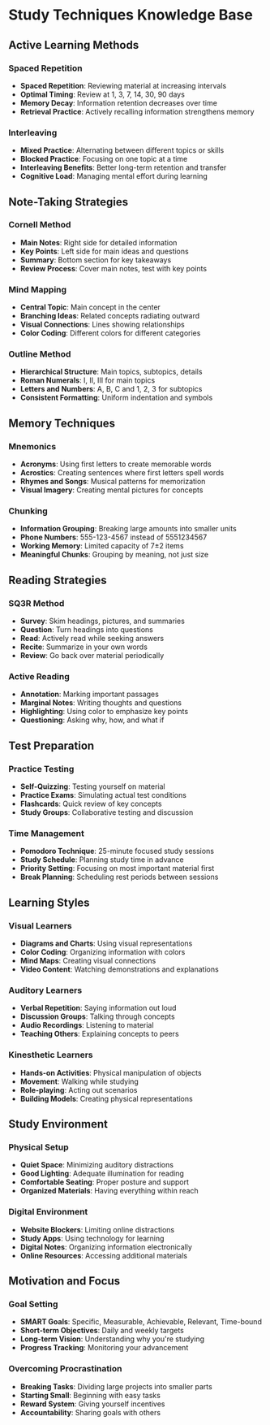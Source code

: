 # Study Techniques Knowledge Base

## Active Learning Methods
### Spaced Repetition
- **Spaced Repetition**: Reviewing material at increasing intervals
- **Optimal Timing**: Review at 1, 3, 7, 14, 30, 90 days
- **Memory Decay**: Information retention decreases over time
- **Retrieval Practice**: Actively recalling information strengthens memory

### Interleaving
- **Mixed Practice**: Alternating between different topics or skills
- **Blocked Practice**: Focusing on one topic at a time
- **Interleaving Benefits**: Better long-term retention and transfer
- **Cognitive Load**: Managing mental effort during learning

## Note-Taking Strategies
### Cornell Method
- **Main Notes**: Right side for detailed information
- **Key Points**: Left side for main ideas and questions
- **Summary**: Bottom section for key takeaways
- **Review Process**: Cover main notes, test with key points

### Mind Mapping
- **Central Topic**: Main concept in the center
- **Branching Ideas**: Related concepts radiating outward
- **Visual Connections**: Lines showing relationships
- **Color Coding**: Different colors for different categories

### Outline Method
- **Hierarchical Structure**: Main topics, subtopics, details
- **Roman Numerals**: I, II, III for main topics
- **Letters and Numbers**: A, B, C and 1, 2, 3 for subtopics
- **Consistent Formatting**: Uniform indentation and symbols

## Memory Techniques
### Mnemonics
- **Acronyms**: Using first letters to create memorable words
- **Acrostics**: Creating sentences where first letters spell words
- **Rhymes and Songs**: Musical patterns for memorization
- **Visual Imagery**: Creating mental pictures for concepts

### Chunking
- **Information Grouping**: Breaking large amounts into smaller units
- **Phone Numbers**: 555-123-4567 instead of 5551234567
- **Working Memory**: Limited capacity of 7±2 items
- **Meaningful Chunks**: Grouping by meaning, not just size

## Reading Strategies
### SQ3R Method
- **Survey**: Skim headings, pictures, and summaries
- **Question**: Turn headings into questions
- **Read**: Actively read while seeking answers
- **Recite**: Summarize in your own words
- **Review**: Go back over material periodically

### Active Reading
- **Annotation**: Marking important passages
- **Marginal Notes**: Writing thoughts and questions
- **Highlighting**: Using color to emphasize key points
- **Questioning**: Asking why, how, and what if

## Test Preparation
### Practice Testing
- **Self-Quizzing**: Testing yourself on material
- **Practice Exams**: Simulating actual test conditions
- **Flashcards**: Quick review of key concepts
- **Study Groups**: Collaborative testing and discussion

### Time Management
- **Pomodoro Technique**: 25-minute focused study sessions
- **Study Schedule**: Planning study time in advance
- **Priority Setting**: Focusing on most important material first
- **Break Planning**: Scheduling rest periods between sessions

## Learning Styles
### Visual Learners
- **Diagrams and Charts**: Using visual representations
- **Color Coding**: Organizing information with colors
- **Mind Maps**: Creating visual connections
- **Video Content**: Watching demonstrations and explanations

### Auditory Learners
- **Verbal Repetition**: Saying information out loud
- **Discussion Groups**: Talking through concepts
- **Audio Recordings**: Listening to material
- **Teaching Others**: Explaining concepts to peers

### Kinesthetic Learners
- **Hands-on Activities**: Physical manipulation of objects
- **Movement**: Walking while studying
- **Role-playing**: Acting out scenarios
- **Building Models**: Creating physical representations

## Study Environment
### Physical Setup
- **Quiet Space**: Minimizing auditory distractions
- **Good Lighting**: Adequate illumination for reading
- **Comfortable Seating**: Proper posture and support
- **Organized Materials**: Having everything within reach

### Digital Environment
- **Website Blockers**: Limiting online distractions
- **Study Apps**: Using technology for learning
- **Digital Notes**: Organizing information electronically
- **Online Resources**: Accessing additional materials

## Motivation and Focus
### Goal Setting
- **SMART Goals**: Specific, Measurable, Achievable, Relevant, Time-bound
- **Short-term Objectives**: Daily and weekly targets
- **Long-term Vision**: Understanding why you're studying
- **Progress Tracking**: Monitoring your advancement

### Overcoming Procrastination
- **Breaking Tasks**: Dividing large projects into smaller parts
- **Starting Small**: Beginning with easy tasks
- **Reward System**: Giving yourself incentives
- **Accountability**: Sharing goals with others
